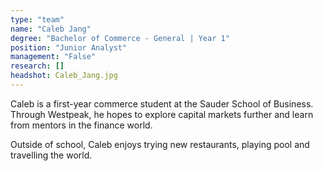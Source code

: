 ```yaml
---
type: "team"
name: "Caleb Jang"
degree: "Bachelor of Commerce - General | Year 1"
position: "Junior Analyst"
management: "False"
research: []
headshot: Caleb_Jang.jpg
---
```


Caleb is a first-year commerce student at the Sauder School of Business. Through Westpeak, he hopes to explore capital markets further and learn from mentors in the finance world.

Outside of school, Caleb enjoys trying new restaurants, playing pool and travelling the world. 

